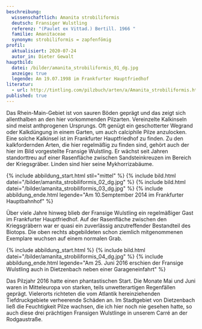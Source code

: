 ```yaml
---
beschreibung:
  wissenschaftlich: Amanita strobiliformis
  deutsch: Fransiger Wulstling
  referenz: "(Paulet ex Vittad.) Bertill. 1966 "
  familie: Amanitaceae
  synonym: strobiliformis = zapfenfömig
profil:
  aktualisiert: 2020-07-24
  autor_in: Dieter Gewalt
hauptbild:
  datei: /bilder/amanita_strobiliformis_01_dg.jpg
  anzeige: true
  legende: Am 19.07.1998 im Frankfurter Hauptfriedhof
literatur:
  - url: http://tintling.com/pilzbuch/arten/a/Amanita_strobiliformis.html
published: true
---
```


Das Rhein-Main-Gebiet ist von sauren Böden geprägt und das zeigt sich allenthalben an den hier vorkommenden Pilzarten. Vereinzelte Kalkinseln sind meist anthprogenen Ursprungs. Oft genügt ein geschotterter Wegrand oder Kalkdüngung in einem Garten, um auch calciphile Pilze anzulocken. Eine solche Kalkinsel ist im Frankfurter Hauptfriedhof zu finden. Zu den kalkfordernden Arten, die hier regelmäßig zu finden sind, gehört auch der hier im Bild vorgestellte Fransige Wulstling. Er wächst seit Jahren standorttreu auf einer Rasenfläche zwischen Sandsteinkreuzen im Bereich der Kriegsgräber. Linden sind hier seine Mykhorrizabäume.

{% include abbildung_start.html stil="mittel" %}
{% include bild.html datei="/bilder/amanita_strobiliformis_02_dg.jpg" %}
{% include bild.html datei="/bilder/amanita_strobiliformis_03_dg.jpg" %}
{% include abbildung_ende.html legende="Am 10.Semptember 2014 im Frankfurter Hauptbahnhof" %}

Über viele Jahre hinweg blieb der Fransige Wulstling ein regelmäßiger Gast im Frankfurter Hauptfriedhof. Auf der Rasenfläche zwischen den Kriegsgräbern war er quasi ein zuverlässig anzutreffender Bestandteil des Biotops. Die oben rechts abgebildeten schon ziemlich mitgenommenen Exemplare wuchsen auf einem normalen Grab.

{% include abbildung_start.html %}
{% include bild.html datei="/bilder/amanita_strobiliformis_04_dg.jpg" %}
{% include abbildung_ende.html legende="Am 25. Juni 2016 erschien der Fransige Wulstling auch in Dietzenbach neben einer Garageneinfahrt" %}

Das Pilzjahr 2016 hatte einen phantastischen Start. Die Monate Mai und Juni waren in Mitteleuropa von starken, teils unwetterartigen Regenfällen geprägt. Vielerorts richteten die vom Atlantik hereinziehenden Tiefdruckgebiete verheerende Schäden an. Im Stadtgebiet von Dietzenbach ließ die Feuchtigkeit Pilze wachsen, die ich hier noch nie gesehen hatte, so auch diese drei prächtigen Fransigen Wulstlinge in unserem Carré an der Rodgaustraße.

